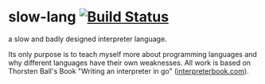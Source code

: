 # slow-lang [![Build Status](https://ci.matse.dev/api/badges/matse/slow-lang/status.svg)](https://ci.matse.dev/matse/slow-lang)

a slow and badly designed interpreter language.

Its only purpose is to teach myself more about programming languages and why
different languages have their own weaknesses. All work is based on Thorsten
Ball's Book "Writing an interpreter in go"
([interpreterbook.com](https://interpreterbook.com/)).
